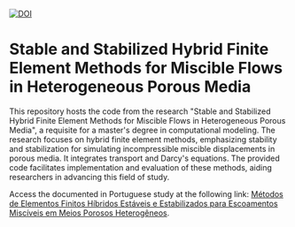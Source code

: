 [![DOI](https://zenodo.org/badge/337113645.svg)](https://zenodo.org/doi/10.5281/zenodo.10196483)

# Stable and Stabilized Hybrid Finite Element Methods for Miscible Flows in Heterogeneous Porous Media

This repository hosts the code from the research "Stable and Stabilized Hybrid Finite Element Methods for Miscible Flows in Heterogeneous Porous Media", a requisite for a master's degree in computational modeling. The research focuses on hybrid finite element methods, emphasizing stability and stabilization for simulating incompressible miscible displacements in porous media. It integrates transport and Darcy's equations. The provided code facilitates implementation and evaluation of these methods, aiding researchers in advancing this field of study.

Access the documented in Portuguese study at the following link: [Métodos de Elementos Finitos Híbridos Estáveis e Estabilizados para Escoamentos Miscíveis em Meios Porosos Heterogêneos](http://repositorio.ufjf.br:8080/jspui/bitstream/ufjf/13092/1/gabrielbrandaodemiranda.pdf).
